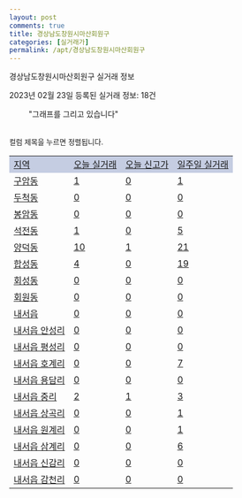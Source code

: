 ```yaml
---
layout: post
comments: true
title: 경상남도창원시마산회원구
categories: [실거래가]
permalink: /apt/경상남도창원시마산회원구
---
```


경상남도창원시마산회원구 실거래 정보

2023년 02월 23일 등록된 실거래 정보: 18건

<!--<script async src="https://pagead2.googlesyndication.com/pagead/js/adsbygoogle.js?client=ca-pub-3485438051770037"
 crossorigin="anonymous"></script>-->

<script type="text/javascript">
  google.charts.load('current', {'packages':['corechart']});
  google.charts.setOnLoadCallback(drawChart);

  function drawChart() {
    var data = google.visualization.arrayToDataTable([['거래일', '매매', '전월세', '전매'], ['21-01', 2, 4, 0], ['21-02', 0, 3, 0], ['21-03', 0, 1, 0], ['21-04', 0, 1, 0], ['21-05', 2, 0, 0], ['21-06', 0, 2, 0], ['21-07', 0, 15, 0], ['21-08', 51, 37, 85], ['21-09', 5, 4, 1], ['21-10', 1, 3, 0], ['21-11', 10, 5, 0], ['21-12', 0, 1, 0], ['22-01', 0, 16, 19], ['22-02', 37, 22, 2], ['22-03', 214, 108, 9], ['22-04', 255, 139, 10], ['22-05', 167, 123, 5], ['22-06', 133, 142, 3], ['22-07', 103, 105, 1], ['22-08', 108, 313, 3], ['22-09', 112, 242, 1], ['22-10', 102, 177, 4], ['22-11', 95, 131, 59], ['22-12', 67, 113, 13], ['23-01', 77, 103, 8], ['23-02', 65, 53, 4]]);

    var options = {
      title: '최근 1년간 유형별 거래량 추이',
      legend: { position: 'bottom' }
    };

    setTimeout(function() {
        var chart = new google.visualization.LineChart(document.getElementById('columnchart_material'));
        chart.draw(data, (options));
        document.getElementById('loading').style.display = 'none';
        var dayLabel = (new Date()).getDay();
        if (dayLabel < 2) {
            sorttable.innerSortFunction.apply(document.getElementById('week'), []);
            sorttable.innerSortFunction.apply(document.getElementById('week'), []);        
        }
        else {
            sorttable.innerSortFunction.apply(document.getElementById('today'), []);
            sorttable.innerSortFunction.apply(document.getElementById('today'), []);
        }
    }, 200);

  }
</script>

<div id="loading" style="z-index:20; display: block; margin-left: 35px">"그래프를 그리고 있습니다"</div>
<div id="columnchart_material" style="width: 95%; margin-left: -35px; display: block"></div>
<!--<div style="width: 95%; margin-left: -35px; display: block">
      <script async src="https://pagead2.googlesyndication.com/pagead/js/adsbygoogle.js?client=ca-pub-3485438051770037"
          crossorigin="anonymous"></script>
      <ins class="adsbygoogle"
          style="display:block"
          data-ad-format="fluid"
          data-ad-layout-key="-fb+5w+4e-db+86"
          data-ad-client="ca-pub-3485438051770037"
          data-ad-slot="1827090281"></ins>
      <script>
          (adsbygoogle = window.adsbygoogle || []).push({});
      </script>
</div>-->
<br>

<font size='small' style='font-size: small;'>컬럼 제목을 누르면 정렬됩니다.</font>
<table class="sortable">
  <tr style='background-color: rgba(114, 132, 186,0.4);'>
    <td id="region"><a href="#">지역</a></td>
    <td id="today"><a href="#">오늘 실거래</a></td>
    <td id="today_new"><a href="#">오늘 신고가</a></td>
    <td id="week"><a href="#">일주일 실거래</a></td>
  </tr>

  
  <tr class="item">
    <td><a href="경상남도창원시마산회원구구암동">구암동</a></td>
    <td><a href="경상남도창원시마산회원구구암동">1</a></td>
    <td><a href="경상남도창원시마산회원구구암동">0</a></td>
    <td><a href="경상남도창원시마산회원구구암동">1</a></td>
  </tr>
    

  <tr class="item">
    <td><a href="경상남도창원시마산회원구두척동">두척동</a></td>
    <td><a href="경상남도창원시마산회원구두척동">0</a></td>
    <td><a href="경상남도창원시마산회원구두척동">0</a></td>
    <td><a href="경상남도창원시마산회원구두척동">0</a></td>
  </tr>
    

  <tr class="item">
    <td><a href="경상남도창원시마산회원구봉암동">봉암동</a></td>
    <td><a href="경상남도창원시마산회원구봉암동">0</a></td>
    <td><a href="경상남도창원시마산회원구봉암동">0</a></td>
    <td><a href="경상남도창원시마산회원구봉암동">0</a></td>
  </tr>
    

  <tr class="item">
    <td><a href="경상남도창원시마산회원구석전동">석전동</a></td>
    <td><a href="경상남도창원시마산회원구석전동">1</a></td>
    <td><a href="경상남도창원시마산회원구석전동">0</a></td>
    <td><a href="경상남도창원시마산회원구석전동">5</a></td>
  </tr>
    

  <tr class="item">
    <td><a href="경상남도창원시마산회원구양덕동">양덕동</a></td>
    <td><a href="경상남도창원시마산회원구양덕동">10</a></td>
    <td><a href="경상남도창원시마산회원구양덕동">1</a></td>
    <td><a href="경상남도창원시마산회원구양덕동">21</a></td>
  </tr>
    

  <tr class="item">
    <td><a href="경상남도창원시마산회원구합성동">합성동</a></td>
    <td><a href="경상남도창원시마산회원구합성동">4</a></td>
    <td><a href="경상남도창원시마산회원구합성동">0</a></td>
    <td><a href="경상남도창원시마산회원구합성동">19</a></td>
  </tr>
    

  <tr class="item">
    <td><a href="경상남도창원시마산회원구회성동">회성동</a></td>
    <td><a href="경상남도창원시마산회원구회성동">0</a></td>
    <td><a href="경상남도창원시마산회원구회성동">0</a></td>
    <td><a href="경상남도창원시마산회원구회성동">0</a></td>
  </tr>
    

  <tr class="item">
    <td><a href="경상남도창원시마산회원구회원동">회원동</a></td>
    <td><a href="경상남도창원시마산회원구회원동">0</a></td>
    <td><a href="경상남도창원시마산회원구회원동">0</a></td>
    <td><a href="경상남도창원시마산회원구회원동">0</a></td>
  </tr>
    

  <tr class="item">
    <td><a href="경상남도창원시마산회원구내서읍">내서읍</a></td>
    <td><a href="경상남도창원시마산회원구내서읍">0</a></td>
    <td><a href="경상남도창원시마산회원구내서읍">0</a></td>
    <td><a href="경상남도창원시마산회원구내서읍">0</a></td>
  </tr>
    

  <tr class="item">
    <td><a href="경상남도창원시마산회원구내서읍안성리">내서읍 안성리</a></td>
    <td><a href="경상남도창원시마산회원구내서읍안성리">0</a></td>
    <td><a href="경상남도창원시마산회원구내서읍안성리">0</a></td>
    <td><a href="경상남도창원시마산회원구내서읍안성리">0</a></td>
  </tr>
    

  <tr class="item">
    <td><a href="경상남도창원시마산회원구내서읍평성리">내서읍 평성리</a></td>
    <td><a href="경상남도창원시마산회원구내서읍평성리">0</a></td>
    <td><a href="경상남도창원시마산회원구내서읍평성리">0</a></td>
    <td><a href="경상남도창원시마산회원구내서읍평성리">0</a></td>
  </tr>
    

  <tr class="item">
    <td><a href="경상남도창원시마산회원구내서읍호계리">내서읍 호계리</a></td>
    <td><a href="경상남도창원시마산회원구내서읍호계리">0</a></td>
    <td><a href="경상남도창원시마산회원구내서읍호계리">0</a></td>
    <td><a href="경상남도창원시마산회원구내서읍호계리">7</a></td>
  </tr>
    

  <tr class="item">
    <td><a href="경상남도창원시마산회원구내서읍용담리">내서읍 용담리</a></td>
    <td><a href="경상남도창원시마산회원구내서읍용담리">0</a></td>
    <td><a href="경상남도창원시마산회원구내서읍용담리">0</a></td>
    <td><a href="경상남도창원시마산회원구내서읍용담리">0</a></td>
  </tr>
    

  <tr class="item">
    <td><a href="경상남도창원시마산회원구내서읍중리">내서읍 중리</a></td>
    <td><a href="경상남도창원시마산회원구내서읍중리">2</a></td>
    <td><a href="경상남도창원시마산회원구내서읍중리">1</a></td>
    <td><a href="경상남도창원시마산회원구내서읍중리">3</a></td>
  </tr>
    

  <tr class="item">
    <td><a href="경상남도창원시마산회원구내서읍상곡리">내서읍 상곡리</a></td>
    <td><a href="경상남도창원시마산회원구내서읍상곡리">0</a></td>
    <td><a href="경상남도창원시마산회원구내서읍상곡리">0</a></td>
    <td><a href="경상남도창원시마산회원구내서읍상곡리">1</a></td>
  </tr>
    

  <tr class="item">
    <td><a href="경상남도창원시마산회원구내서읍원계리">내서읍 원계리</a></td>
    <td><a href="경상남도창원시마산회원구내서읍원계리">0</a></td>
    <td><a href="경상남도창원시마산회원구내서읍원계리">0</a></td>
    <td><a href="경상남도창원시마산회원구내서읍원계리">1</a></td>
  </tr>
    

  <tr class="item">
    <td><a href="경상남도창원시마산회원구내서읍삼계리">내서읍 삼계리</a></td>
    <td><a href="경상남도창원시마산회원구내서읍삼계리">0</a></td>
    <td><a href="경상남도창원시마산회원구내서읍삼계리">0</a></td>
    <td><a href="경상남도창원시마산회원구내서읍삼계리">6</a></td>
  </tr>
    

  <tr class="item">
    <td><a href="경상남도창원시마산회원구내서읍신감리">내서읍 신감리</a></td>
    <td><a href="경상남도창원시마산회원구내서읍신감리">0</a></td>
    <td><a href="경상남도창원시마산회원구내서읍신감리">0</a></td>
    <td><a href="경상남도창원시마산회원구내서읍신감리">0</a></td>
  </tr>
    

  <tr class="item">
    <td><a href="경상남도창원시마산회원구내서읍감천리">내서읍 감천리</a></td>
    <td><a href="경상남도창원시마산회원구내서읍감천리">0</a></td>
    <td><a href="경상남도창원시마산회원구내서읍감천리">0</a></td>
    <td><a href="경상남도창원시마산회원구내서읍감천리">0</a></td>
  </tr>
    


</table>


    